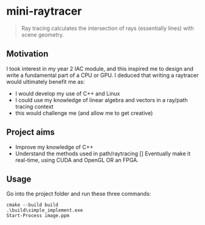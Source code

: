 # mini-raytracer
> Ray tracing calculates the intersection of rays (essentially lines) with scene geometry.
## Motivation
I took interest in my year 2 IAC module, and this inspired me to design and write a fundamental part of a CPU or GPU. I deduced that writing a raytracer would ultimately benefit me as:
* I would develop my use of C++ and Linux
* I could use my knowledge of linear algebra and vectors in a ray/path tracing context
* this would challenge me (and allow me to get creative)

## Project aims
* Improve my knowledge of C++
* Understand the methods used in path/raytracing
[] Eventually make it real-time, using CUDA and OpenGL OR an FPGA.

## Usage
Go into the project folder and run these three commands:
```
cmake --build build
.\build\simple_implement.exe
Start-Process image.ppm
```